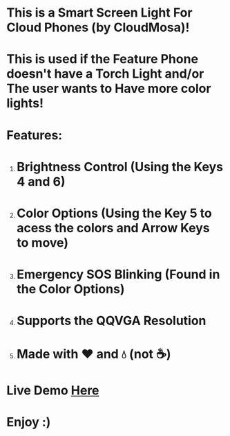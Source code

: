 <h1>This is a Smart Screen Light For Cloud Phones (by CloudMosa)!</h1>
<h1>This is used if the Feature Phone doesn't have a Torch Light and/or The user wants to Have more color lights!</h1>
<h1>Features:</h1>
<ol>
  <li><h1>Brightness Control (Using the Keys 4 and 6)</h1></li>
  <li><h1>Color Options (Using the Key 5 to acess the colors and Arrow Keys to move)</h1></li>
  <li><h1>Emergency SOS Blinking (Found in the Color Options)</h1></li>
  <li><h1>Supports the QQVGA Resolution</h1></li>
  <li><h1>Made with ❤️ and 💧 (not ☕)</h1></li>
</ol>
<h1>Live Demo <a href='https://fnafrad.github.io/Smart-Screen-Light-CloudPhone/'>Here</a></h1>
<h1>Enjoy :)</h1>
